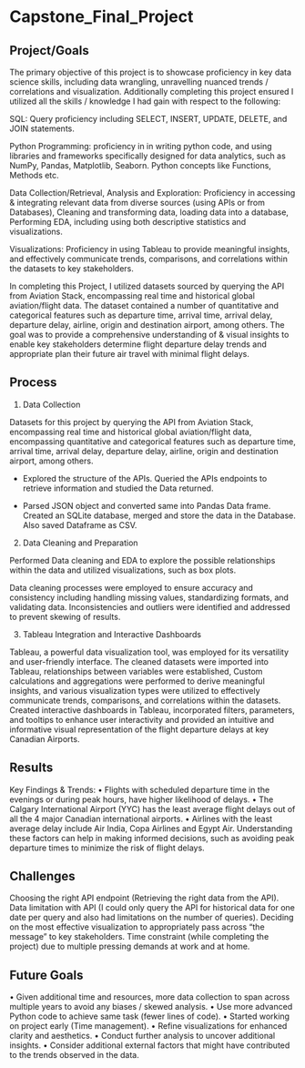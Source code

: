 # Capstone_Final_Project

## Project/Goals

The primary objective of this project is to showcase proficiency in key data science skills, including data wrangling, unravelling nuanced trends / correlations and visualization. Additionally completing this project ensured I utilized all the skills / knowledge I had gain with respect to the following:

SQL: Query proficiency including SELECT, INSERT, UPDATE, DELETE, and JOIN statements.

Python Programming: proficiency in in writing python code, and using libraries and frameworks specifically designed for data analytics, such as NumPy, Pandas, Matplotlib, Seaborn. Python concepts like Functions, Methods etc.

Data Collection/Retrieval, Analysis and Exploration: Proficiency in accessing & integrating relevant data from diverse sources (using APIs or from Databases), Cleaning and transforming data, loading data into a database, Performing EDA, including using both descriptive statistics and visualizations.

Visualizations: Proficiency in using Tableau to provide meaningful insights, and effectively communicate trends, comparisons, and correlations within the datasets to key stakeholders.

In completing this Project, I utilized datasets sourced by querying the API from Aviation Stack, encompassing real time and historical global aviation/flight data. The dataset contained a number of quantitative and categorical features such as departure time, arrival time, arrival delay, departure delay, airline, origin and destination airport, among others. The goal was to provide a comprehensive understanding of & visual insights to enable key stakeholders determine flight departure delay trends and appropriate plan their future air travel with minimal flight delays.


## Process

1.	Data Collection

Datasets for this project by querying the API from Aviation Stack, encompassing real time and historical global aviation/flight data, encompassing quantitative and categorical features such as departure time, arrival time, arrival delay, departure delay, airline, origin and destination airport, among others.

-	Explored the structure of the APIs. Queried the APIs endpoints to retrieve information and studied the Data returned.

-	Parsed JSON object and converted same into Pandas Data frame. Created an SQLite database, merged and store the data in the Database. Also saved Dataframe as CSV.

2.	Data Cleaning and Preparation

Performed Data cleaning and EDA to explore the possible relationships within the data and utilized visualizations, such as box plots. 

Data cleaning processes were employed to ensure accuracy and consistency including handling missing values, standardizing formats, and validating data. Inconsistencies and outliers were identified and addressed to prevent skewing of results.

3.	Tableau Integration and Interactive Dashboards

Tableau, a powerful data visualization tool, was employed for its versatility and user-friendly interface. The cleaned datasets were imported into Tableau, relationships between variables were established, Custom calculations and aggregations were performed to derive meaningful insights, and various visualization types were utilized to effectively communicate trends, comparisons, and correlations within the datasets.
Created interactive dashboards in Tableau, incorporated filters, parameters, and tooltips to enhance user interactivity and provided an intuitive and informative visual representation of the flight departure delays at key Canadian Airports.


## Results

Key Findings & Trends:
•	Flights with scheduled departure time in the evenings or during peak hours, have higher likelihood of delays.
•	The Calgary International Airport (YYC) has the least average flight delays out of all the 4 major Canadian international airports.
•	Airlines with the least average delay include Air India, Copa Airlines and Egypt Air.
Understanding these factors can help in making informed decisions, such as avoiding peak departure times to minimize the risk of flight delays.



## Challenges 
    
Choosing the right API endpoint (Retrieving the right data from the API).
Data limitation with API (I could only query the API for historical data for one date per query and also had limitations on the number of queries).
Deciding on the most effective visualization to appropriately pass across “the message” to key stakeholders.
Time constraint (while completing the project) due to multiple pressing demands at work and at home.


## Future Goals

•	Given additional time and resources, more data collection to span across multiple years to avoid any biases / skewed analysis.
•	Use more advanced Python code to achieve same task (fewer lines of code).
•	Started working on project early (Time management).
•	Refine visualizations for enhanced clarity and aesthetics.
•	Conduct further analysis to uncover additional insights.
•	Consider additional external factors that might have contributed to the trends observed in the data.

